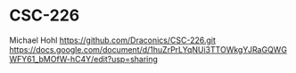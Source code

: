 # CSC-226
Michael Hohl
https://github.com/Draconics/CSC-226.git
https://docs.google.com/document/d/1huZrPrLYqNUi3TTOWkgYJRaGQWGWFY61_bMOfW-hC4Y/edit?usp=sharing

